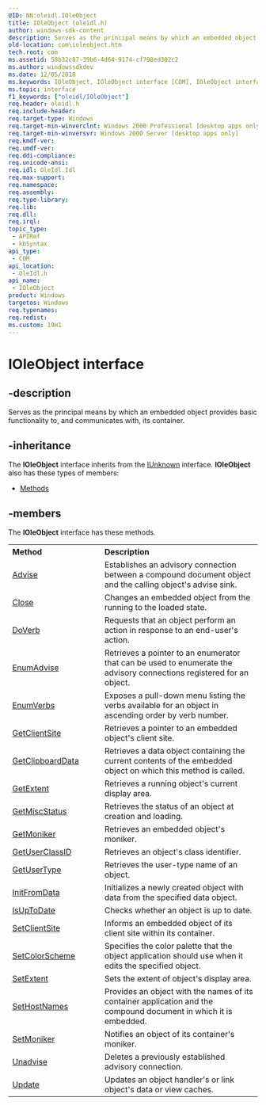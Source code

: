 ```yaml
---
UID: NN:oleidl.IOleObject
title: IOleObject (oleidl.h)
author: windows-sdk-content
description: Serves as the principal means by which an embedded object provides basic functionality to, and communicates with, its container.
old-location: com\ioleobject.htm
tech.root: com
ms.assetid: 58b32c87-39b6-4d64-9174-cf798ed302c2
ms.author: windowssdkdev
ms.date: 12/05/2018
ms.keywords: IOleObject, IOleObject interface [COM], IOleObject interface [COM],described, _ole_ioleobject, com.ioleobject, oleidl/IOleObject
ms.topic: interface
f1_keywords: ["oleidl/IOleObject"]
req.header: oleidl.h
req.include-header: 
req.target-type: Windows
req.target-min-winverclnt: Windows 2000 Professional [desktop apps only]
req.target-min-winversvr: Windows 2000 Server [desktop apps only]
req.kmdf-ver: 
req.umdf-ver: 
req.ddi-compliance: 
req.unicode-ansi: 
req.idl: OleIdl.Idl
req.max-support: 
req.namespace: 
req.assembly: 
req.type-library: 
req.lib: 
req.dll: 
req.irql: 
topic_type:
 - APIRef
 - kbSyntax
api_type:
 - COM
api_location:
 - OleIdl.h
api_name:
 - IOleObject
product: Windows
targetos: Windows
req.typenames: 
req.redist: 
ms.custom: 19H1
---
```


# IOleObject interface


## -description


Serves as the principal means by which an embedded object provides basic functionality to, and communicates 
    with, its container.


## -inheritance

The <b xmlns:loc="http://microsoft.com/wdcml/l10n">IOleObject</b> interface inherits from the <a href="https://docs.microsoft.com/windows/desktop/api/unknwn/nn-unknwn-iunknown">IUnknown</a> interface. <b>IOleObject</b> also has these types of members:
<ul>
<li><a href="https://docs.microsoft.com/">Methods</a></li>
</ul>

## -members

The <b>IOleObject</b> interface has these methods.
<table class="members" id="memberListMethods">
<tr>
<th align="left" width="37%">Method</th>
<th align="left" width="63%">Description</th>
</tr>
<tr data="declared;">
<td align="left" width="37%">
<a href="https://docs.microsoft.com/windows/desktop/api/oleidl/nf-oleidl-ioleobject-advise">Advise</a>
</td>
<td align="left" width="63%">
Establishes an advisory connection between a compound document object and the calling object's advise sink.

</td>
</tr>
<tr data="declared;">
<td align="left" width="37%">
<a href="https://docs.microsoft.com/windows/desktop/api/oleidl/nf-oleidl-ioleobject-close">Close</a>
</td>
<td align="left" width="63%">
Changes an embedded object from the running to the loaded state.

</td>
</tr>
<tr data="declared;">
<td align="left" width="37%">
<a href="https://docs.microsoft.com/windows/desktop/api/oleidl/nf-oleidl-ioleobject-doverb">DoVerb</a>
</td>
<td align="left" width="63%">
Requests that an object perform an action in response to an end-user's action.

</td>
</tr>
<tr data="declared;">
<td align="left" width="37%">
<a href="https://docs.microsoft.com/windows/desktop/api/oleidl/nf-oleidl-ioleobject-enumadvise">EnumAdvise</a>
</td>
<td align="left" width="63%">
Retrieves a pointer to an enumerator that can be used to enumerate the advisory connections registered for an 
       object.

</td>
</tr>
<tr data="declared;">
<td align="left" width="37%">
<a href="https://docs.microsoft.com/windows/desktop/api/oleidl/nf-oleidl-ioleobject-enumverbs">EnumVerbs</a>
</td>
<td align="left" width="63%">
Exposes a pull-down menu listing the verbs available for an object in ascending order by verb number.

</td>
</tr>
<tr data="declared;">
<td align="left" width="37%">
<a href="https://docs.microsoft.com/windows/desktop/api/oleidl/nf-oleidl-ioleobject-getclientsite">GetClientSite</a>
</td>
<td align="left" width="63%">
Retrieves a pointer to an embedded object's client site.

</td>
</tr>
<tr data="declared;">
<td align="left" width="37%">
<a href="https://docs.microsoft.com/windows/desktop/api/oleidl/nf-oleidl-ioleobject-getclipboarddata">GetClipboardData</a>
</td>
<td align="left" width="63%">
Retrieves a data object containing the current contents of the embedded object on which this method is 
       called.

</td>
</tr>
<tr data="declared;">
<td align="left" width="37%">
<a href="https://docs.microsoft.com/windows/desktop/api/oleidl/nf-oleidl-ioleobject-getextent">GetExtent</a>
</td>
<td align="left" width="63%">
Retrieves a running object's current display area.

</td>
</tr>
<tr data="declared;">
<td align="left" width="37%">
<a href="https://docs.microsoft.com/windows/desktop/api/oleidl/nf-oleidl-ioleobject-getmiscstatus">GetMiscStatus</a>
</td>
<td align="left" width="63%">
Retrieves the status of an object at creation and loading.

</td>
</tr>
<tr data="declared;">
<td align="left" width="37%">
<a href="https://docs.microsoft.com/windows/desktop/api/oleidl/nf-oleidl-ioleobject-getmoniker">GetMoniker</a>
</td>
<td align="left" width="63%">
Retrieves an embedded object's moniker.

</td>
</tr>
<tr data="declared;">
<td align="left" width="37%">
<a href="https://docs.microsoft.com/windows/desktop/api/oleidl/nf-oleidl-ioleobject-getuserclassid">GetUserClassID</a>
</td>
<td align="left" width="63%">
Retrieves an object's class identifier.

</td>
</tr>
<tr data="declared;">
<td align="left" width="37%">
<a href="https://docs.microsoft.com/windows/desktop/api/oleidl/nf-oleidl-ioleobject-getusertype">GetUserType</a>
</td>
<td align="left" width="63%">
Retrieves the user-type name of an object.

</td>
</tr>
<tr data="declared;">
<td align="left" width="37%">
<a href="https://docs.microsoft.com/windows/desktop/api/oleidl/nf-oleidl-ioleobject-initfromdata">InitFromData</a>
</td>
<td align="left" width="63%">
Initializes a newly created object with data from the specified data object.

</td>
</tr>
<tr data="declared;">
<td align="left" width="37%">
<a href="https://docs.microsoft.com/windows/desktop/api/oleidl/nf-oleidl-ioleobject-isuptodate">IsUpToDate</a>
</td>
<td align="left" width="63%">
Checks whether an object is up to date.

</td>
</tr>
<tr data="declared;">
<td align="left" width="37%">
<a href="https://docs.microsoft.com/windows/desktop/api/oleidl/nf-oleidl-ioleobject-setclientsite">SetClientSite</a>
</td>
<td align="left" width="63%">
Informs an embedded object of its client site within its container.

</td>
</tr>
<tr data="declared;">
<td align="left" width="37%">
<a href="https://docs.microsoft.com/windows/desktop/api/oleidl/nf-oleidl-ioleobject-setcolorscheme">SetColorScheme</a>
</td>
<td align="left" width="63%">
Specifies the color palette that the object application should use when it edits the specified object.

</td>
</tr>
<tr data="declared;">
<td align="left" width="37%">
<a href="https://docs.microsoft.com/windows/desktop/api/oleidl/nf-oleidl-ioleobject-setextent">SetExtent</a>
</td>
<td align="left" width="63%">
Sets the extent of object's display area.

</td>
</tr>
<tr data="declared;">
<td align="left" width="37%">
<a href="https://docs.microsoft.com/windows/desktop/api/oleidl/nf-oleidl-ioleobject-sethostnames">SetHostNames</a>
</td>
<td align="left" width="63%">
Provides an object with the names of its container application and the compound document in which it is 
       embedded.

</td>
</tr>
<tr data="declared;">
<td align="left" width="37%">
<a href="https://docs.microsoft.com/windows/desktop/api/oleidl/nf-oleidl-ioleobject-setmoniker">SetMoniker</a>
</td>
<td align="left" width="63%">
Notifies an object of its container's moniker.

</td>
</tr>
<tr data="declared;">
<td align="left" width="37%">
<a href="https://docs.microsoft.com/windows/desktop/api/oleidl/nf-oleidl-ioleobject-unadvise">Unadvise</a>
</td>
<td align="left" width="63%">
Deletes a previously established advisory connection.

</td>
</tr>
<tr data="declared;">
<td align="left" width="37%">
<a href="https://docs.microsoft.com/windows/desktop/api/oleidl/nf-oleidl-ioleobject-update">Update</a>
</td>
<td align="left" width="63%">
Updates an object handler's or link object's data or view caches.

</td>
</tr>
</table> 

